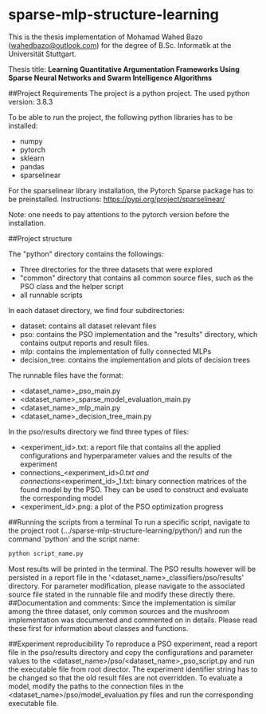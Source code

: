 # sparse-mlp-structure-learning
This is the thesis implementation of Mohamad Wahed Bazo (wahedbazo@outlook.com)
for the degree of B.Sc. Informatik at the Universität Stuttgart.

Thesis title:
**Learning Quantitative Argumentation Frameworks Using Sparse Neural Networks and Swarm Intelligence Algorithms**

##Project Requirements
The project is a python project. The used python version: 3.8.3


To be able to run the project, the following python libraries has to be installed:
* numpy
* pytorch
* sklearn
* pandas
* sparselinear

For the sparselinear library installation, the Pytorch Sparse package has to be preinstalled. Instructions:
https://pypi.org/project/sparselinear/

Note: one needs to pay attentions to the pytorch version before the installation.

##Project structure

The "python" directory contains the followings:
* Three directories for the three datasets that were explored
* "common" directory that contains all common source files, such as the PSO class and the helper script
* all runnable scripts

In each dataset directory, we find four subdirectories:
* dataset: contains all dataset relevant files
* pso: contains the PSO implementation and the "results" directory, which contains output reports and result files.
* mlp: contains the implementation of fully connected MLPs
* decision_tree: contains the implementation and plots of decision trees

The runnable files have the format: 
* <dataset_name>_pso_main.py
* <dataset_name>_sparse_model_evaluation_main.py
* <dataset_name>_mlp_main.py
* <dataset_name>_decision_tree_main.py

In the pso/results directory we find three types of files:
* <experiment_id>.txt: a report file that contains all the applied configurations and hyperparameter values and the results of the experiment
* connections_<experiment_id>_0.txt and connections_<experiment_id>_1.txt: binary connection matrices of the found model by the PSO. They can be used to construct and evaluate the corresponding model
* <experiment_id>.png: a plot of the PSO optimization progress


##Running the scripts from a terminal
To run a specific script, navigate to the project root (.../sparse-mlp-structure-learning/python/) and run the command 'python' and the script name:
```bash
python script_name.py
```

Most results will be printed in the terminal. The PSO results however will be persisted in a report file in the '<dataset_name>_classifiers/pso/results'
directory.
For parameter modification, please navigate to the associated source file stated in the runnable file and modify these directly there.
##Documentation and comments:
Since the implementation is similar among the three dataset, only common sources and the mushroom implementation was documented and commented on in details. Please read these first for information about classes and functions.


##Experiment reproducibility
To reproduce a PSO experiment, read a report file in the pso/results directory and copy the configurations and
parameter values to the <dataset_name>/pso/<dataset_name>_pso_script.py and run the executable file from root director. The experiment identifier string has to be changed so that the old result files are not overridden.
To evaluate a model, modify the paths to the connection files in the <dataset_name>/pso/model_evaluation.py files and run the corresponding executable file.